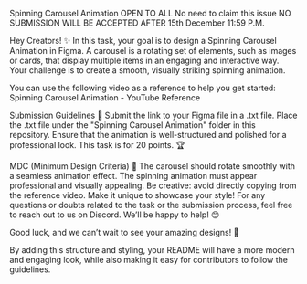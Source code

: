 Spinning Carousel Animation
OPEN TO ALL
No need to claim this issue
NO SUBMISSION WILL BE ACCEPTED AFTER 15th December 11:59 P.M.

Hey Creators! ✨
In this task, your goal is to design a Spinning Carousel Animation in Figma. A carousel is a rotating set of elements, such as images or cards, that display multiple items in an engaging and interactive way. Your challenge is to create a smooth, visually striking spinning animation.

You can use the following video as a reference to help you get started:
Spinning Carousel Animation - YouTube Reference

Submission Guidelines 📑
Submit the link to your Figma file in a .txt file.
Place the .txt file under the "Spinning Carousel Animation" folder in this repository.
Ensure that the animation is well-structured and polished for a professional look.
This task is for 20 points. 🏆

MDC (Minimum Design Criteria) 📌
The carousel should rotate smoothly with a seamless animation effect.
The spinning animation must appear professional and visually appealing.
Be creative: avoid directly copying from the reference video. Make it unique to showcase your style!
For any questions or doubts related to the task or the submission process, feel free to reach out to us on Discord. We’ll be happy to help! 😊

Good luck, and we can’t wait to see your amazing designs! 🌟

By adding this structure and styling, your README will have a more modern and engaging look, while also making it easy for contributors to follow the guidelines.
